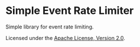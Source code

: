 # Simple Event Rate Limiter

Simple library for event rate limiting.

Licensed under the [Apache License, Version 2.0](http://www.apache.org/licenses/LICENSE-2.0).
